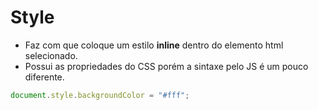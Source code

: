 # Style

- Faz com que coloque um estilo **inline** dentro do elemento html selecionado.
- Possui as propriedades do CSS porém a sintaxe pelo JS é um pouco diferente.

```javascript
document.style.backgroundColor = "#fff";
```
